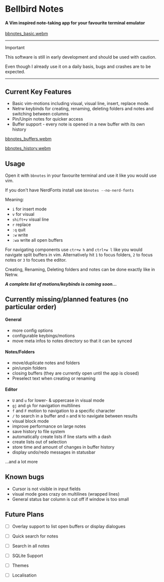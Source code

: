 
# Bellbird Notes

#### A Vim inspired note-taking app for your favourite terminal emulator


[bbnotes_basic.webm](https://github.com/user-attachments/assets/33dabdb5-34cd-45da-96b4-676ed7f48898)


---
> [!IMPORTANT]  
> This software is still in early development and should be used with caution.
> 
> Even though I already use it on a daily basis, bugs and crashes are to be expected.
---

## Current Key Features

* Basic vim-motions including visual, visual line, insert, replace mode.
* Netrw keybinds for creating, renaming, deleting folders and notes and switching between columns
* Pin/Unpin notes for quicker access
* Buffer support - every note is opened in a new buffer with its own history

[bbnotes_buffers.webm](https://github.com/user-attachments/assets/aa74d6fd-9891-4545-b175-1a0ee326b35d)

[bbnotes_history.webm](https://github.com/user-attachments/assets/b1c0790f-7d67-4080-9c49-7c67021b183a)

## Usage

Open it with `bbnotes` in your favourite terminal and use it like you would use vim.

If you don't have NerdFonts install use `bbnotes --no-nerd-fonts`

Meaning:

* `i` for insert mode
* `v` for visual
* `shift+v` visual line
* `r` replace
* `:q` quit
* `:w` write
* `:wa` write all open buffers

For navigating components use `ctr+w h` and `ctrl+w l` like you would navigate split buffers in vim. 
Alternatively hit `1` to focus folders, `2` to focus notes or `3` to focues the editor.

Creating, Renaming, Deleting folders and notes can be done exactly like in Netrw.

***A complete list of motions/keybinds is coming soon...***




## Currently missing/planned features (no particular order)

#### General

* more config options
* configurable keybings/motions
* move meta infos to notes directory so that it can be synced

#### Notes/Folders

* move/duplicate notes and folders
* pin/unpin folders
* closing buffers (they are currently open until the app is closed)
* Preselect text when creating or renaming

#### Editor

* `U` and `u` for lower- & uppercase in visual mode
* `gj` and `gk` for navigation multilines
* `f` and `F` motion to navigation to a specific character
* `/` to search in a buffer and `n` and `N` to navigate between results
* visual block mode
* improve performance on large notes
* save history to file system
* automatically create lists if line starts with a dash
* create lists out of selection
* store time and amount of changes in buffer history
* display undo/redo messages in statusbar

...and a lot more

## Known bugs

* Cursor is not visible in input fields
* visual mode goes crazy on multilines (wrapped lines)
* General status bar column is cut off if window is too small

## Future Plans

- [ ] Overlay support to list open buffers or display dialogues
- [ ] Quick search for notes
- [ ] Search in all notes
- [ ] SQLite Support
- [ ] Themes
- [ ] Localisation


